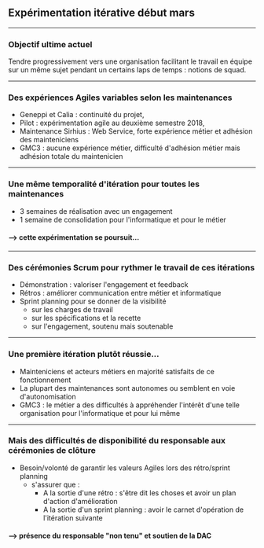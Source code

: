 ## Expérimentation itérative début mars


----

### Objectif ultime actuel

Tendre progressivement vers une organisation facilitant le travail en équipe sur un même sujet pendant un certains laps de temps : notions de squad.

----

### Des expériences Agiles variables selon les maintenances

- Geneppi et Calia : continuité du projet,
- Pilot  : expérimentation agile au deuxième semestre 2018,
- Maintenance Sirhius : Web Service, forte expérience métier et adhésion des mainteniciens
- GMC3 : aucune expérience métier, difficulté d'adhésion métier mais adhésion totale du maintenicien

----

### Une même temporalité d'itération pour toutes les maintenances  
  
- 3 semaines de réalisation avec un engagement
- 1 semaine de consolidation pour l'informatique et pour le métier 
#### --> cette expérimentation se poursuit...
----

### Des cérémonies Scrum pour rythmer le travail de ces itérations

- Démonstration : valoriser l'engagement et feedback
- Rétros : améliorer communication entre métier et informatique
- Sprint planning pour se donner de la visibilité
  - sur les charges de travail
  - sur les spécifications et la recette
  - sur l'engagement, soutenu mais soutenable

----

### Une première itération plutôt réussie...

- Mainteniciens et acteurs métiers en majorité satisfaits de ce fonctionnement
- La plupart des maintenances sont autonomes ou semblent en voie d'autonomisation
- GMC3 : le métier a des difficultés à appréhender l'intérêt d'une telle organisation pour l'informatique et pour lui même


----

### Mais des difficultés de disponibilité du responsable aux cérémonies de clôture

- Besoin/volonté de garantir les valeurs Agiles lors des rétro/sprint planning
  - s'assurer que :
    - A la sortie d'une rétro : s'être dit les choses et avoir un plan d'action d'amélioration
    - A la sortie d'un sprint planning : avoir le carnet d'opération de l'itération suivante
#### --> présence du responsable "non tenu" et soutien de la DAC






